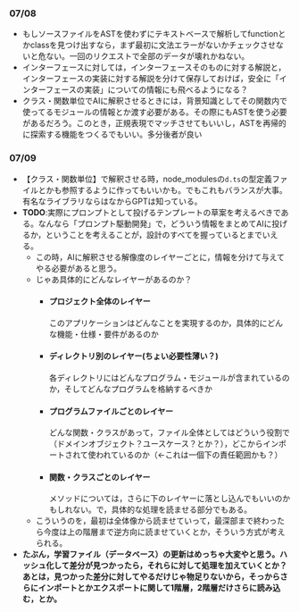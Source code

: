 ### 07/08
- もしソースファイルをASTを使わずにテキストベースで解析してfunctionとかclassを見つけ出すなら，まず最初に文法エラーがないかチェックさせないと危ない。一回のリクエストで全部のデータが壊れかねない。
- インターフェースに対しては，インターフェースそのものに対する解説と，インターフェースの実装に対する解説を分けて保存しておけば，安全に「インターフェースの実装」についての情報にも飛べるようになる？
- クラス・関数単位でAIに解釈させるときには，背景知識としてその関数内で使ってるモジュールの情報とか渡す必要がある。その際にもASTを使う必要があるだろう。このとき，正規表現でマッチさせてもいいし，ASTを再帰的に探索する機能をつくるでもいい。多分後者が良い


### 07/09
- 【クラス・関数単位】で解釈させる時，node_modulesの`d.ts`の型定義ファイルとかも参照するように作ってもいいかも。でもこれもバランスが大事。有名なライブラリならはなからGPTは知っている。
- **TODO**:実際にプロンプトとして投げるテンプレートの草案を考えるべきである。なんなら「プロンプト駆動開発」で，どういう情報をまとめてAIに投げるか，ということを考えることが，設計のすべてを握っているとまでいえる。
  - この時，AIに解釈させる解像度のレイヤーごとに，情報を分けて与えてやる必要があると思う。
  - じゃあ具体的にどんなレイヤーがあるのか？
    - #### プロジェクト全体のレイヤー
      このアプリケーションはどんなことを実現するのか，具体的にどんな機能・仕様・要件があるのか
    - #### ディレクトリ別のレイヤー(ちょい必要性薄い？)
      各ディレクトリにはどんなプログラム・モジュールが含まれているのか，そしてどんなプログラムを格納するべきか
    - #### プログラムファイルごとのレイヤー
      どんな関数・クラスがあって，ファイル全体としてはどういう役割で（ドメインオブジェクト？ユースケース？とか？），どこからインポートされて使われているのか（←これは一個下の責任範囲かも？）
    - #### 関数・クラスごとのレイヤー
      メソッドについては，さらに下のレイヤーに落とし込んでもいいのかもしれない。で，具体的な処理を読ませる部分でもある。
  - こういうのを，最初は全体像から読ませていって，最深部まで終わったら今度は上の階層まで逆方向に読ませていくとか，そういう方式が考えられる。
- **たぶん，学習ファイル（データベース）の更新はめっちゃ大変やと思う。ハッシュ化して差分が見つかったら，それらに対して処理を加えていくとか？あとは，見つかった差分に対してやるだけじゃ物足りないから，そっからさらにインポートとかエクスポートに関して1階層，2階層だけさらに読み込む，とか。**